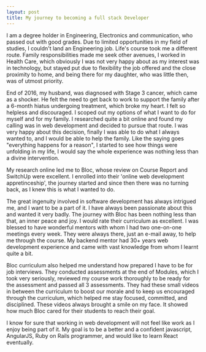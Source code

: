 ```yaml
---
layout: post
title: My journey to becoming a full stack Developer
---
```

I am a degree holder in Engineering, Electronics and communication, who passed out with good grades.  Due to limited opportunities in my field of studies, I couldn't land an Engineering job.  Life's course took me a different route.  Family responsibilities made me seek other avenues, I worked in Health Care, which obviously I was not very happy about as my interest was in technology, but stayed put due to flexibility the job offered and the close proximity to home, and being there for my daughter, who was little then, was of utmost priority.

End of 2016, my husband, was diagnosed with Stage 3 cancer, which came as a shocker.  He felt the need to get back to work to support the family after a 6-month hiatus undergoing treatment, which broke my heart.  I felt so helpless and discouraged.  I scoped out my options of what I want to do for myself and for my family.  I researched quite a bit online and found my calling was in web development and decided to pursue that route.  I was very happy about this decision, finally I was able to do what I always wanted to, and I would be able to help the family.  Like the saying goes "everything happens for a reason", I started to see how things were unfolding in my life, I would say the whole experience was nothing less than a divine intervention.

My research online led me to Bloc, whose review on Course Report and SwitchUp were excellent.  I enrolled into their 'online web development appretinceship', the journey started and since then there was no turning back, as I knew this is what I wanted to do.

The great ingenuity involved in software development has always intrigued me, and I want to be a part of it. I have always been passionate about this and wanted it very badly.  The journey with Bloc has been nothing less than that, an inner peace and joy.  I would rate their curriculum as excellent.  I was blessed to have wonderful mentors with whom I had two one-on-one meetings every week.  They were always there, just an e-mail away, to help me through the course.  My backend mentor had 30+ years web development experience and came with vast knowledge from whom I learnt quite a bit.

Bloc curriculum also helped me understand how prepared I have to be for job interviews.  They conducted assessments at the end of Modules, which I took very seriously, reviewed my course work thoroughly to be ready for the assessment and passed all 3 assessments.  They had these small videos in between the curriculum to boost our morale and to keep us encouraged through the curriculum, which helped me stay focused, committed, and disciplined.  These videos always brought a smile on my face.  It showed how much Bloc cared for their students to reach their goal.

I know for sure that working in web development will not feel like work as I enjoy being part of it.  My goal is to be a better and a confident javascript, AngularJS, Ruby on Rails programmer, and would like to learn React eventually.
